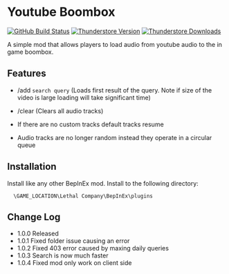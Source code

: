 # Youtube Boombox

[![GitHub Build Status](https://img.shields.io/github/actions/workflow/status/archiew1/youtubeboombox/build.yml?style=for-the-badge&logo=github)](https://github.com/archiew1/youtubeboombox/actions/workflows/build.yml)
[![Thunderstore Version](https://img.shields.io/thunderstore/v/Archie/YoutubeBoomBox?style=for-the-badge&logo=thunderstore&logoColor=white)](https://thunderstore.io/c/lethal-company/p/Archie/YoutubeBoomBox/)
[![Thunderstore Downloads](https://img.shields.io/thunderstore/dt/Archie/YoutubeBoomBox?style=for-the-badge&logo=thunderstore&logoColor=white)](https://thunderstore.io/c/lethal-company/p/Archie/YoutubeBoomBox/)

A simple mod that allows players to load audio from youtube audio to the in game boombox.

## Features

- /add `search query` (Loads first result of the query. Note if size of the video is large loading will take significant time)

- /clear (Clears all audio tracks)

- If there are no custom tracks default tracks resume
- Audio tracks are no longer random instead they operate in a circular queue

## Installation

Install like any other BepInEx mod. Install to the following directory:

```
  \GAME_LOCATION\Lethal Company\BepInEx\plugins
```

## Change Log

- 1.0.0 Released
- 1.0.1 Fixed folder issue causing an error
- 1.0.2 Fixed 403 error caused by maxing daily queries
- 1.0.3 Search is now much faster
- 1.0.4 Fixed mod only work on client side
